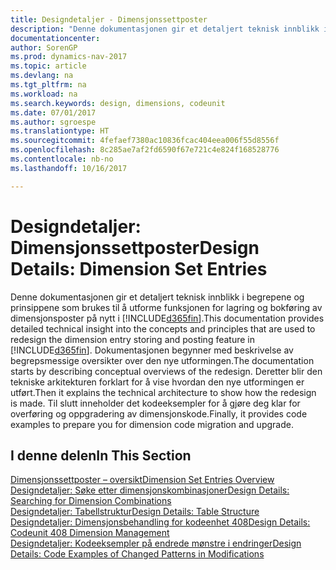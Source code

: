```yaml
---
title: Designdetaljer - Dimensjonssettposter
description: "Denne dokumentasjonen gir et detaljert teknisk innblikk i begrepene og prinsippene som brukes til å utforme funksjonen for lagring og bokføring av dimensjonsposter på nytt."
documentationcenter: 
author: SorenGP
ms.prod: dynamics-nav-2017
ms.topic: article
ms.devlang: na
ms.tgt_pltfrm: na
ms.workload: na
ms.search.keywords: design, dimensions, codeunit
ms.date: 07/01/2017
ms.author: sgroespe
ms.translationtype: HT
ms.sourcegitcommit: 4fefaef7380ac10836fcac404eea006f55d8556f
ms.openlocfilehash: 8c285ae7af2fd6590f67e721c4e824f168528776
ms.contentlocale: nb-no
ms.lasthandoff: 10/16/2017

---
```

# <a name="design-details-dimension-set-entries"></a><span data-ttu-id="d9532-103">Designdetaljer: Dimensjonssettposter</span><span class="sxs-lookup"><span data-stu-id="d9532-103">Design Details: Dimension Set Entries</span></span>
<span data-ttu-id="d9532-104">Denne dokumentasjonen gir et detaljert teknisk innblikk i begrepene og prinsippene som brukes til å utforme funksjonen for lagring og bokføring av dimensjonsposter på nytt i [!INCLUDE[d365fin](includes/d365fin_md.md)].</span><span class="sxs-lookup"><span data-stu-id="d9532-104">This documentation provides detailed technical insight into the concepts and principles that are used to redesign the dimension entry storing and posting feature in [!INCLUDE[d365fin](includes/d365fin_md.md)].</span></span> <span data-ttu-id="d9532-105">Dokumentasjonen begynner med beskrivelse av begrepsmessige oversikter over den nye utformingen.</span><span class="sxs-lookup"><span data-stu-id="d9532-105">The documentation starts by describing conceptual overviews of the redesign.</span></span> <span data-ttu-id="d9532-106">Deretter blir den tekniske arkitekturen forklart for å vise hvordan den nye utformingen er utført.</span><span class="sxs-lookup"><span data-stu-id="d9532-106">Then it explains the technical architecture to show how the redesign is made.</span></span> <span data-ttu-id="d9532-107">Til slutt inneholder det kodeeksempler for å gjøre deg klar for overføring og oppgradering av dimensjonskode.</span><span class="sxs-lookup"><span data-stu-id="d9532-107">Finally, it provides code examples to prepare you for dimension code migration and upgrade.</span></span>  

## <a name="in-this-section"></a><span data-ttu-id="d9532-108">I denne delen</span><span class="sxs-lookup"><span data-stu-id="d9532-108">In This Section</span></span>  
[<span data-ttu-id="d9532-109">Dimensjonssettposter – oversikt</span><span class="sxs-lookup"><span data-stu-id="d9532-109">Dimension Set Entries Overview</span></span>](design-details-dimension-set-entries-overview.md)  
[<span data-ttu-id="d9532-110">Designdetaljer: Søke etter dimensjonskombinasjoner</span><span class="sxs-lookup"><span data-stu-id="d9532-110">Design Details: Searching for Dimension Combinations</span></span>](design-details-searching-for-dimension-combinations.md)  
[<span data-ttu-id="d9532-111">Designdetaljer: Tabellstruktur</span><span class="sxs-lookup"><span data-stu-id="d9532-111">Design Details: Table Structure</span></span>](design-details-table-structure.md)  
[<span data-ttu-id="d9532-112">Designdetaljer: Dimensjonsbehandling for kodeenhet 408</span><span class="sxs-lookup"><span data-stu-id="d9532-112">Design Details: Codeunit 408 Dimension Management</span></span>](design-details-codeunit-408-dimension-management.md)  
[<span data-ttu-id="d9532-113">Designdetaljer: Kodeeksempler på endrede mønstre i endringer</span><span class="sxs-lookup"><span data-stu-id="d9532-113">Design Details: Code Examples of Changed Patterns in Modifications</span></span>](design-details-code-examples-of-changed-patterns-in-modifications.md)

